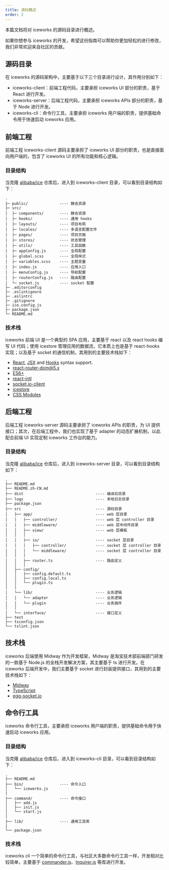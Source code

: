```yaml
---
title: 源码概述
order: 2
---
```


本篇文档将对 iceworks 的源码目录进行概述。

如果你想参与 iceworks 的开发，希望这份指南可以帮助你更加轻松的进行修改，我们非常欢迎来自社区的贡献。

## 源码目录

在 iceworks 的源码架构中，主要基于以下三个目录进行设计，其作用分别如下：

* iceworks-client：前端工程代码，主要承担 iceworks UI 部分的职责，基于 React 进行开发。
* iceworks-server：后端工程代码，主要承担 iceworks APIs 部分的职责，基于 Node 进行开发。
* iceworks-cli：命令行工具，主要承担 iceworks 用户端的职责，提供基础命令用于快速启动 iceworks 应用。

## 前端工程

前端工程 iceworks-client 源码主要承担了 iceworks UI 部分的职责，也是直接面向用户端的，包含了 iceworks UI 的所有功能和核心逻辑。

### 目录结构

当克隆 [alibaba/ice](https://github.com/alibaba/ice) 仓库后，进入到 iceworks-client 目录，可以看到目录结构如下：

```
.
├─ public/              ---- 静态资源
├─ src/
│  ├─ components/       ---- 静态资源
│  ├─ hooks/            ---- 通用 hooks
│  ├─ layouts/          ---- 项目布局
│  ├─ locales/          ---- 多语言配置文件
│  ├─ pages/            ---- 项目页面
│  ├─ stores/           ---- 状态管理
│  ├─ utils/            ---- 工具函数
│  ├─ appConfig.js      ---- 全局配置
│  ├─ global.scss       ---- 全局样式
│  ├─ variables.scss    ---- 主题变量
│  ├─ index.js          ---- 应用入口
│  ├─ menuConfig.js     ---- 导航配置
│  ├─ routerConfig.js   ---- 路由配置
│  └─ socket.js         ---- socket 配置
├─ .editorconfig
├─ .eslintignore
├─ .eslintrc
├─ .gitignore
├─ ice.config.js
├─ package.json
└─ README.md
```

### 技术栈

iceworks 前端 UI 是一个典型的 SPA 应用，主要基于 react 以及 react hooks 编写 UI 代码；使用 icestore 管理应用的数据流，它本质上也是基于 react-hooks 实现；以及基于 socket 的通信机制，其用到的主要技术栈如下：

- [React](https://github.com/facebook/react), [JSX](https://reactjs.org/docs/introducing-jsx.html) and [Hooks](https://reactjs.org/docs/hooks-intro.html) syntax support.
- [react-router-dom@5.x](https://github.com/ReactTraining/react-router)
- [ES6+](http://es6-features.org)
- [react-intl](https://github.com/formatjs/react-intl)
- [socket.io-client](https://github.com/socketio/socket.io-client)
- [icestore](https://github.com/ice-lab/icestore)
- [CSS Modules](https://github.com/css-modules/css-modules)

## 后端工程

后端工程 iceworks-server 源码主要承担了 iceworks APIs 的职责，为 UI 提供接口；其次，在后端工程中，我们也实现了基于 adapter 的动态扩展机制，以此配合前端 UI 实现定制 iceworks 工作台的能力。

### 目录结构

当克隆 [alibaba/ice](https://github.com/alibaba/ice) 仓库后，进入到 iceworks-server 目录，可以看到目录结构如下：

```
.
├── README.md
├── README.zh-CN.md
├── dist                                ---- 编译后目录
├── logs                                ---- 本地日志目录
├── package.json
├── src                                 ---- 源码目录
│   ├── app/                            ---- web 层目录
│   │   ├── controller/                 ---- web 层 controller 目录
│   │   ├── middleware/                 ---- web 层中间件目录
│   │   ├── view/                       ---- web 层模板
│   │   │
│   │   ├── io/                         ---- socket 层目录 
│   │   │   ├── controller/             ---- socket 层 controller 目录
│   │   │   └── middleware/             ---- socket 层 controller 目录
│   │   | 
│   │   ├── router.ts                   ---- 路由定义     
│   │   │             
│   ├── config/
│   │   ├── config.default.ts
│   │   ├── config.local.ts
│   │   └── plugin.ts
│   │
│   └── lib/                            ---- 业务逻辑
│   │   └── adapter                     ---- 业务逻辑
│   │   └── plugin                      ---- 业务插件
│   │
│   └── interface/                      ---- 接口定义
├── test
├── tsconfig.json
└── tslint.json
```

## 技术栈

iceworks 后端使用 Midway 作为开发框架，Midway 是淘宝技术部前端部门研发的一款基于 Node.js 的全栈开发解决方案，其主要基于 ts 进行开发。在 iceworks 后端开发中，我们主要基于 socket 进行封装提供接口，其用到的主要技术栈如下：

- [Midway](https://github.com/midwayjs/midway)
- [TypeScript](https://github.com/microsoft/TypeScript)
- [egg-socket.io](https://github.com/eggjs/egg-socket.io)

## 命令行工具

iceworks 命令行工具，主要承担 iceworks 用户端的职责，提供基础命令用于快速启动 iceworks 应用。

### 目录结构

当克隆 [alibaba/ice](https://github.com/alibaba/ice) 仓库后，进入到 iceworks-cli 目录，可以看到目录结构如下：

```
.
├── README.md
├── bin/                ---- 命令入口
│   └── iceworks.js
|
├── command/            ---- 命令接口
│   ├── add.js
│   ├── init.js
│   └── start.js
|
├── lib/                ---- 通用工具库
|
└── package.json
```

### 技术栈

iceworks cli 一个简单的命令行工具，与社区大多数命令行工具一样，开发相对比较简单，主要基于 [commander.js](https://github.com/tj/commander.js)、[Inquirer.js](https://github.com/SBoudrias/Inquirer.js) 等库进行开发。
